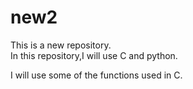 # new2
This is a new repository.
<br>
In this repository,I will use C and python.
<p> I will use some of the functions used in C. </p>
